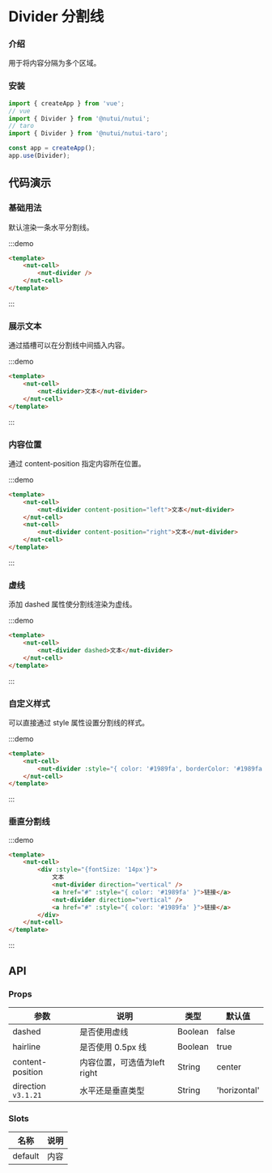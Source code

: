 # Divider 分割线

### 介绍
    
用于将内容分隔为多个区域。

### 安装
``` javascript
import { createApp } from 'vue';
// vue
import { Divider } from '@nutui/nutui';
// taro
import { Divider } from '@nutui/nutui-taro';

const app = createApp();
app.use(Divider);
```


## 代码演示

### 基础用法

默认渲染一条水平分割线。

:::demo

``` html
<template>
    <nut-cell>
        <nut-divider />
    </nut-cell>
</template>
```

:::

### 展示文本

通过插槽可以在分割线中间插入内容。

:::demo

``` html
<template>
    <nut-cell>
        <nut-divider>文本</nut-divider>
    </nut-cell>
</template>
```

:::

### 内容位置

通过 content-position 指定内容所在位置。

:::demo

``` html
<template>
    <nut-cell>
        <nut-divider content-position="left">文本</nut-divider>
    </nut-cell>
    <nut-cell>
        <nut-divider content-position="right">文本</nut-divider>
    </nut-cell>
</template>
```

:::

### 虚线

添加 dashed 属性使分割线渲染为虚线。

:::demo

``` html
<template>
    <nut-cell>
        <nut-divider dashed>文本</nut-divider>
    </nut-cell>
</template>
```

:::

### 自定义样式

可以直接通过 style 属性设置分割线的样式。

:::demo

``` html
<template>
    <nut-cell>
        <nut-divider :style="{ color: '#1989fa', borderColor: '#1989fa', padding: '0 16px' }">文本</nut-divider>
    </nut-cell>
</template>
```

:::

### 垂直分割线

:::demo

``` html
<template>
    <nut-cell>
        <div :style="{fontSize: '14px'}">
            文本
            <nut-divider direction="vertical" />
            <a href="#" :style="{ color: '#1989fa' }">链接</a>
            <nut-divider direction="vertical" />
            <a href="#" :style="{ color: '#1989fa' }">链接</a>
        </div>
    </nut-cell>
</template>
```

:::

## API

### Props

| 参数         | 说明                             | 类型   | 默认值           |
|--------------|----------------------------------|--------|------------------|
| dashed         | 是否使用虚线               | Boolean | false                |
| hairline        | 是否使用 0.5px 线                         | Boolean | true                |
| content-position        | 内容位置，可选值为left right                         | String | center                |
| direction `v3.1.21`         | 水平还是垂直类型               | String | 'horizontal'                |

### Slots

| 名称 | 说明           | 
|--------|----------------|
| default  | 内容 | 
    